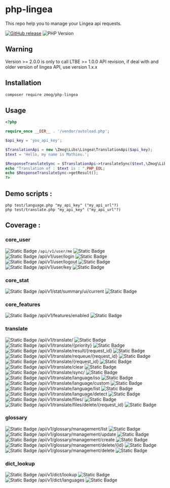 # php-lingea

This repo help you to manage your Lingea api requests. 

[![GitHub release](https://img.shields.io/badge/release-v2.0.0-blue.svg)](https://github.com/Gizmo091/php-lingea/releases/)
![PHP Version](https://img.shields.io/badge/PHP-8.1+-blue.svg)

[comment]: <> (Badge generated with https://naereen.github.io/badges/)

## Warning 

Version >= 2.0.0 is only to call LTBE >= 1.0.0 API revision, if deal with and older version of lingea API, use version 1.x.x


## Installation

```bash
composer require zmog/php-lingea
```

## Usage

```php
<?php

require_once __DIR__ . '/vendor/autoload.php';

$api_key = 'you_api_key';

$TranslationApi = new \Zmog\Libs\Lingea\TranslationApi($api_key);
$text = 'Hello, my name is Mathieu.';

$ResponseTranslateSync = $TranslationApi->translateSync($text,\Zmog\Libs\Lingea\TranslationLanguage\ISO_639_2b::fromCode('eng'),\Zmog\Libs\Lingea\TranslationLanguage\ISO_639_1::fromCode('cs'));
echo "Translation of : $text is : ".PHP_EOL;
echo $ResponseTranslateSync->getResult();
?>
```


## Demo scripts :

```
php test/language.php "my_api_key" ("my_api_url"?)
php test/translate.php "my_api_key" ("my_api_url"?)
```


## Coverage : 

### core_user
![Static Badge](https://img.shields.io/badge/method-GET-blue) ```/api/v1/user/me``` ![Static Badge](https://img.shields.io/badge/include-YES-green)  
![Static Badge](https://img.shields.io/badge/method-POST-green) /api/v1/user/login ![Static Badge](https://img.shields.io/badge/include-YES-green)  
![Static Badge](https://img.shields.io/badge/method-GET-blue) /api/v1/user/logout ![Static Badge](https://img.shields.io/badge/include-NO-red)  
![Static Badge](https://img.shields.io/badge/method-GET-blue) /api/v1/user/key ![Static Badge](https://img.shields.io/badge/include-NO-red)  

### core_stat
![Static Badge](https://img.shields.io/badge/method-GET-blue) /api/v1/stat/summary/ui/current ![Static Badge](https://img.shields.io/badge/include-NO-red)  

### core_features
![Static Badge](https://img.shields.io/badge/method-GET-blue) /api/v1/features/enabled ![Static Badge](https://img.shields.io/badge/include-NO-red)  

### translate

![Static Badge](https://img.shields.io/badge/method-POST-green) /api/v1/translate/ ![Static Badge](https://img.shields.io/badge/include-YES-green)  
![Static Badge](https://img.shields.io/badge/method-POST-green) /api/v1/translate/{priority} ![Static Badge](https://img.shields.io/badge/include-YES-green)  
![Static Badge](https://img.shields.io/badge/method-GET-blue) /api/v1/translate/result/{request_id} ![Static Badge](https://img.shields.io/badge/include-PARTIAL-yellow)  
![Static Badge](https://img.shields.io/badge/method-POST-green) /api/v1/translate/requeue/{request_id} ![Static Badge](https://img.shields.io/badge/include-NO-red)  
![Static Badge](https://img.shields.io/badge/method-DELETE-red) /api/v1/translate/{request_id} ![Static Badge](https://img.shields.io/badge/include-NO-red)  
![Static Badge](https://img.shields.io/badge/method-POST-green) /api/v1/translate/clear ![Static Badge](https://img.shields.io/badge/include-NO-red)  
![Static Badge](https://img.shields.io/badge/method-POST-green) /api/v1/translate/sync/ ![Static Badge](https://img.shields.io/badge/include-YES-green)  
![Static Badge](https://img.shields.io/badge/method-GET-blue) /api/v1/translate/language/iso ![Static Badge](https://img.shields.io/badge/include-NO-red)  
![Static Badge](https://img.shields.io/badge/method-GET-blue) /api/v1/translate/language/custom ![Static Badge](https://img.shields.io/badge/include-NO-red)  
![Static Badge](https://img.shields.io/badge/method-GET-blue) /api/v1/translate/language/list ![Static Badge](https://img.shields.io/badge/include-YES-green)  
![Static Badge](https://img.shields.io/badge/method-POST-green) /api/v1/translate/language/detect ![Static Badge](https://img.shields.io/badge/include-NOT-red)  
![Static Badge](https://img.shields.io/badge/method-GET-blue) /api/v1/translate/files/ ![Static Badge](https://img.shields.io/badge/include-NOT-red)  
![Static Badge](https://img.shields.io/badge/method-GET-blue) /api/v1/translate/files/delete/{request_id} ![Static Badge](https://img.shields.io/badge/include-NOT-red)  

### glossary
![Static Badge](https://img.shields.io/badge/method-GET-blue) /api/v1/glossary/management/list ![Static Badge](https://img.shields.io/badge/include-NOT-red)  
![Static Badge](https://img.shields.io/badge/method-PUT-yellow) /api/v1/glossary/management/update ![Static Badge](https://img.shields.io/badge/include-NOT-red)  
![Static Badge](https://img.shields.io/badge/method-POST-green) /api/v1/glossary/management/create ![Static Badge](https://img.shields.io/badge/include-NOT-red)  
![Static Badge](https://img.shields.io/badge/method-DELETE-red) /api/v1/glossary/management/delete/{id} ![Static Badge](https://img.shields.io/badge/include-NOT-red)  
![Static Badge](https://img.shields.io/badge/method-DELETE-red) /api/v1/glossary/management/delete ![Static Badge](https://img.shields.io/badge/include-NOT-red)  

### dict_lookup
![Static Badge](https://img.shields.io/badge/method-POST-green) /api/v1/dict/lookup ![Static Badge](https://img.shields.io/badge/include-NOT-red)  
![Static Badge](https://img.shields.io/badge/method-GET-blue) /api/v1/dict/languages ![Static Badge](https://img.shields.io/badge/include-NOT-red)  


